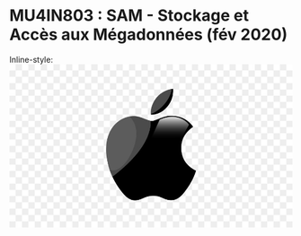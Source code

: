 # MU4IN803 : SAM - Stockage et Accès aux Mégadonnées (fév 2020)  

Inline-style: ![alt](https://github.com/gnemmik/SAM/blob/master/apple.jpg)